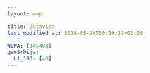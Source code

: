 ```yaml
---
layout: map

title: Gutavica
last_modified_at: 2018-05-18T00:19:12+02:00

WDPA: [145403]
geoSrbija:
  L1_183: [40]
---
```

